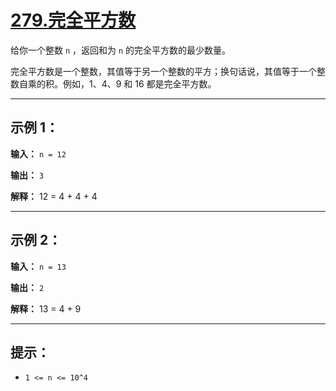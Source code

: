 # [279.完全平方数](https://leetcode.cn/problems/perfect-squares/description)

给你一个整数 `n` ，返回和为 `n` 的完全平方数的最少数量。

完全平方数是一个整数，其值等于另一个整数的平方；换句话说，其值等于一个整数自乘的积。例如，1、4、9 和 16 都是完全平方数。

---

## 示例 1：

**输入：** `n = 12`

**输出：** `3`

**解释：** 12 = 4 + 4 + 4

---

## 示例 2：

**输入：** `n = 13`

**输出：** `2`

**解释：** 13 = 4 + 9

---

## 提示：

- `1 <= n <= 10^4` 